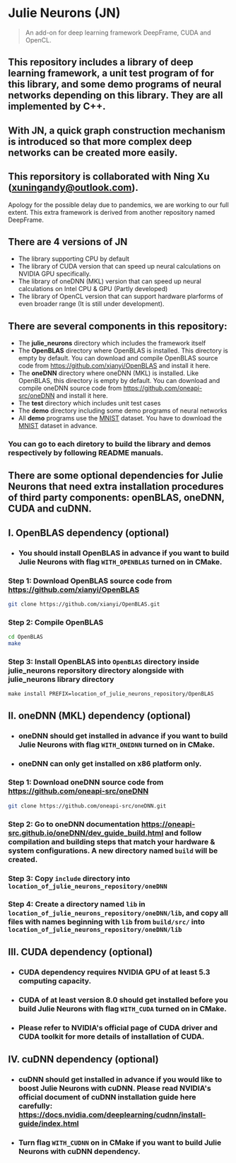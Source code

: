 # Julie Neurons (JN)
> An add-on for deep learning framework DeepFrame, CUDA and OpenCL. 

## This repository includes a library of deep learning framework, a unit test program of for this library, and some demo programs of neural networks depending on this library. They are all implemented by C++.
## With JN, a quick graph construction mechanism is introduced so that more complex deep networks can be created more easily.
## This reporsitory is collaborated with Ning Xu (xuningandy@outlook.com).

Apology for the possible delay due to pandemics, we are working to our full extent. This extra framework is derived from another repository named DeepFrame. 

## There are 4 versions of JN ##
* The library supporting CPU by default
* The library of CUDA version that can speed up neural calculations on NVIDIA GPU specifically.
* The library of oneDNN (MKL) version that can speed up neural calculations on Intel CPU & GPU (Partly developed) 
* The library of OpenCL version that can support hardware plarforms of even broader range (It is still under development).

## There are several components in this repository: ##

* The **julie_neurons** directory which includes the framework itself
* The **OpenBLAS** directory where OpenBLAS is installed. This directory is empty by default. You can download and compile OpenBLAS source code from https://github.com/xianyi/OpenBLAS and install it here.
* The **oneDNN** directory where oneDNN (MKL) is installed. Like OpenBLAS, this directory is empty by default. You can download and compile oneDNN source code from https://github.com/oneapi-src/oneDNN and install it here.
* The **test** directory which includes unit test cases
* The **demo** directory including some demo programs of neural networks
* All **demo** programs use the [MNIST](http://yann.lecun.com/exdb/mnist/) dataset. You have to download the [MNIST](http://yann.lecun.com/exdb/mnist/) dataset in advance.

### You can go to each diretory to build the library and demos respectively by following README manuals. ##

## There are some optional dependencies for Julie Neurons that need extra installation procedures of third party components: openBLAS, oneDNN, CUDA and cuDNN.
## I. OpenBLAS dependency (optional) ##

- ### You should install OpenBLAS in advance if you want to build Julie Neurons with flag **`WITH_OPENBLAS`** turned on in CMake.
### Step 1: Download OpenBLAS source code from https://github.com/xianyi/OpenBLAS

```sh
git clone https://github.com/xianyi/OpenBLAS.git
```

### Step 2: Compile OpenBLAS

```sh
cd OpenBLAS
make
```

### Step 3: Install OpenBLAS into `OpenBLAS` directory inside julie_neurons reporsitory directory alongside with julie_neurons library directory

```
make install PREFIX=location_of_julie_neurons_repository/OpenBLAS
```

## II. oneDNN (MKL) dependency (optional) ##

- ### oneDNN should get installed in advance if you want to build Julie Neurons with flag **`WITH_ONEDNN`** turned on in CMake.

- ### oneDNN can only get installed on x86 platform only.

### Step 1: Download oneDNN source code from https://github.com/oneapi-src/oneDNN

```sh
git clone https://github.com/oneapi-src/oneDNN.git
```

### Step 2: Go to oneDNN documentation https://oneapi-src.github.io/oneDNN/dev_guide_build.html and follow compilation and building steps that match your hardware & system configurations. A new directory named `build` will be created.

### Step 3: Copy `include` directory into `location_of_julie_neurons_repository/oneDNN`

### Step 4: Create a directory named `lib` in `location_of_julie_neurons_repository/oneDNN/lib`, and copy all files with names beginning with `lib` from `build/src/` into `location_of_julie_neurons_repository/oneDNN/lib`

## III. CUDA dependency (optional)

- ### CUDA dependency requires NVIDIA GPU of at least 5.3 computing capacity.

- ### CUDA of at least version 8.0 should get installed before you build Julie Neurons with flag **`WITH_CUDA`** turned on in CMake.

- ### Please refer to NVIDIA's official page of CUDA driver and CUDA toolkit for more details of installation of CUDA.

## IV. cuDNN dependency (optional)

- ### cuDNN should get installed in advance if you would like to boost Julie Neurons with cuDNN. Please read NVIDIA's official document of cuDNN installation guide here carefully: https://docs.nvidia.com/deeplearning/cudnn/install-guide/index.html
- ### Turn flag **`WITH_CUDNN`** on in CMake if you want to build Julie Neurons with cuDNN dependency.



